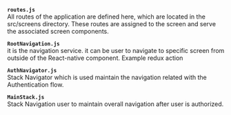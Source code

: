 **`routes.js`**\
All routes of the application are defined here, which are located in the src/screens directory. These routes are assigned to the screen and serve the associated screen components.

**` RootNavigation.js `**\
it is the navigation service. it can be user to navigate to specific screen from outside of the React-native component. Example redux action

**` AuthNavigator.js `**\
Stack Navigator which is used maintain the navigation related with the Authentication flow.

**` MainStack.js `**\
Stack Navigation user to maintain overall navigation after user is authorized.
